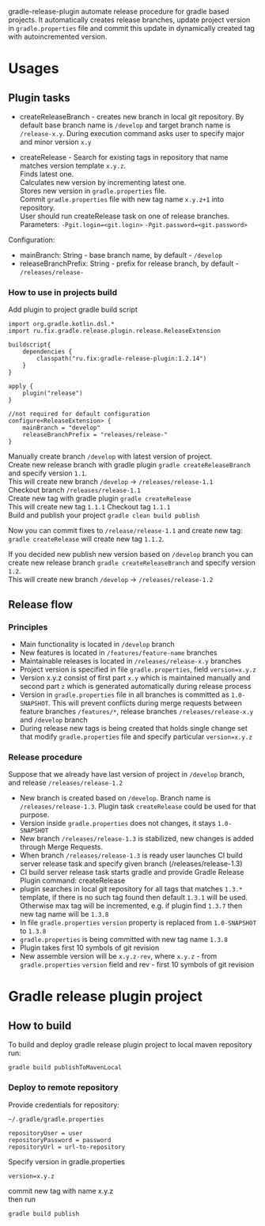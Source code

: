 gradle-release-plugin automate release procedure for gradle based projects. It automatically 
creates release branches, update project version in `gradle.properties` file and commit this 
update in dynamically created tag with autoincremented version.

# Usages

## Plugin tasks

 * createReleaseBranch - creates new branch in local git repository. By default base branch name
 is `/develop` and target branch name is `/release-x.y`. During execution command asks user 
 to specify major and minor version `x.y`
 
 * createRelease - Search for existing tags in repository that name matches version template
 `x.y.z`.  
  Finds latest one.  
  Calculates new version by incrementing latest one.  
  Stores new version in `gradle.properties` file.   
  Commit `gradle.properties` file with new tag name `x.y.z+1` into repository.  
  User should run createRelease task on one of release branches.  
  Parameters: `-Pgit.login=<git.login>` `-Pgit.password=<git.password>`
    
Configuration:
 * mainBranch: String - base branch name, by default - `/develop`
 * releaseBranchPrefix: String - prefix for release branch, by default - `/releases/release-`

### How to use in projects build

Add plugin to project gradle build script
```
import org.gradle.kotlin.dsl.*
import ru.fix.gradle.release.plugin.release.ReleaseExtension

buildscript{
    dependencies {
        classpath("ru.fix:gradle-release-plugin:1.2.14")
    }
}

apply {
    plugin("release")
}

//not required for default configuration
configure<ReleaseExtension> {
    mainBranch = "develop"
    releaseBranchPrefix = "releases/release-"
}
```
Manually create branch `/develop` with latest version of project.  
Create new release branch with gradle plugin `gradle createReleaseBranch`  and specify 
version `1.1`.  
This will create new branch `/develop` -> `/releases/release-1.1`  
Checkout branch `/releases/release-1.1`  
Create new tag with gradle plugin `gradle createRelease`  
This will create new tag `1.1.1`
Checkout tag `1.1.1`  
Build and publish your project `gradle clean build publish`

Now you can commit fixes to `/release/release-1.1` and create new tag:  
`gradle createRelease` will create new tag `1.1.2`.

If you decided new publish new version based on `/develop` branch you can create new release
branch `gradle createReleaseBranch` and specify version `1.2`.  
This will create new branch `/develop` -> `/releases/release-1.2`

## Release flow
### Principles
- Main functionality is located in `/develop` branch
- New features is located in `/features/feature-name` branches
- Maintainable releases is located in `/releases/release-x.y` branches
- Project version is specified in file `gradle.properties`, field `version=x.y.z`
- Version x.y.z consist of first part `x.y` which is maintained manually and second part `z` which is generated 
automatically during release process
- Version in `gradle.properties` file in all branches is committed as `1.0-SNAPSHOT`. This will prevent conflicts 
during merge requests between feature branches `/features/*`, release branches `/releases/release-x.y` and `/develop` 
branch
- During release new tags is being created that holds single change set that modify `gradle.properties` file and 
specify particular `version=x.y.z`

### Release procedure
Suppose that we already have last version of project in `/develop` branch, and release `/releases/release-1.2`
- New branch is created based on `/develop`. Branch name is `/releases/release-1.3`. Plugin task `createRelease` 
could be used for that purpose.
- Version inside `gradle.properties` does not changes, it stays `1.0-SNAPSHOT`
- New branch `/releases/release-1.3` is stabilized, new changes is added through Merge Requests.
- When branch `/releases/release-1.3` is ready user launches CI build server release task and specify given branch
 (/releases/release-1.3)
- CI build server release task starts gradle and provide Gradle Release Plugin command: createRelease
- plugin searches in local git repository for all tags that matches `1.3.*` template, if there is no such tag found 
then default `1.3.1` will be used. Otherwise max tag will be incremented, e.g. if plugin find `1.3.7` then new tag 
name will be `1.3.8`  
- In file `gradle.properties` `version` property is replaced from `1.0-SNAPSHOT` to `1.3.8`
- `gradle.properties` is being committed with new tag name `1.3.8`
- Plugin takes first 10 symbols of git revision
- New assemble version will be `x.y.z-rev`, where `x.y.z` - from `gradle.properties` `version` field and rev - 
first 10 symbols of git revision


# Gradle release plugin project    
## How to build
To build and deploy gradle release plugin project to local maven repository run:
```
gradle build publishToMavenLocal
```

### Deploy to remote repository
Provide credentials for repository:  
```
~/.gradle/gradle.properties

repositoryUser = user
repositoryPassword = password
repositoryUrl = url-to-repository
```
Specify version in
gradle.properties
```
version=x.y.z
```
commit new tag with name x.y.z  
then run
```
gradle build publish
```
